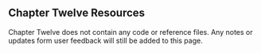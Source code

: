 ## Chapter Twelve Resources

Chapter Twelve does not contain any code or reference files. Any notes or updates form user feedback will still be added to this page. 

